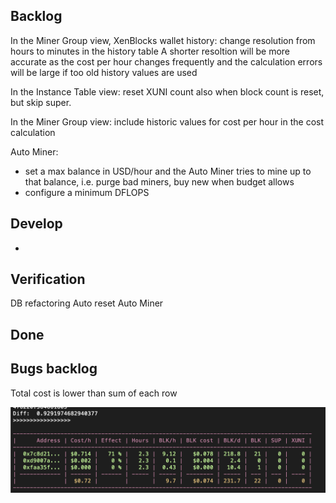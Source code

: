 
Backlog
---------------
In the Miner Group view, XenBlocks wallet history: change resolution from hours to minutes in the history table
        A shorter resoltion will be more accurate as the cost per hour changes frequently and 
        the calculation errors will be large if too old history values are used

In the Instance Table view: reset XUNI count also when block count is reset, but skip super.

In the Miner Group view: include historic values for cost per hour in the cost calculation

Auto Miner:
- set a max balance in USD/hour and the Auto Miner tries to mine up to that balance, i.e. purge bad miners, buy new  when budget allows
- configure a minimum DFLOPS


Develop
---------------
-


Verification
---------------
DB refactoring
Auto reset
Auto Miner


Done
---------------



Bugs backlog
----------------
Total cost is lower than sum of each row

![img_1.png](img2.png)






